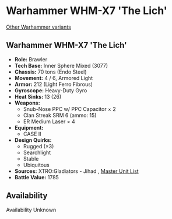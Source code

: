# Warhammer WHM-X7 'The Lich' 

[Other Warhammer variants](../warhammer.md) 

## Warhammer WHM-X7 'The Lich' 

- **Role:** Brawler 
- **Tech Base:** Inner Sphere Mixed (3077) 
- **Chassis:** 70 tons (Endo Steel) 
- **Movement:** 4 / 6, Armored Light 
- **Armor:** 212 (Light Ferro Fibrous) 
- **Gyroscope:** Heavy-Duty Gyro 
- **Heat Sinks:** 13 (26) 
- **Weapons:** 
  - Snub-Nose PPC w/ PPC Capacitor × 2 
  - Clan Streak SRM 6 (ammo: 15) 
  - ER Medium Laser × 4 
- **Equipment:** 
  - CASE II 
- **Design Quirks:** 
  - Rugged (×3) 
  - Searchlight 
  - Stable 
  - Ubiquitous 
- **Sources:** XTRO:Gladiators - Jihad , [Master Unit List](http://masterunitlist.info/Unit/Details/3499) 
- **Battle Value:** 1785 

## Availability 

Availability Unknown 


